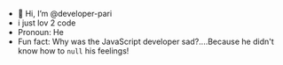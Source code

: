 - 👋 Hi, I’m @developer-pari
- i just lov 2 code
- Pronoun: He
- Fun fact: Why was the JavaScript developer sad?....Because he didn't know how to `null` his feelings!

<!---
developer-pari/developer-pari is a ✨ special ✨ repository because its `README.md` (this file) appears on your GitHub profile.
You can click the Preview link to take a look at your changes.
--->
